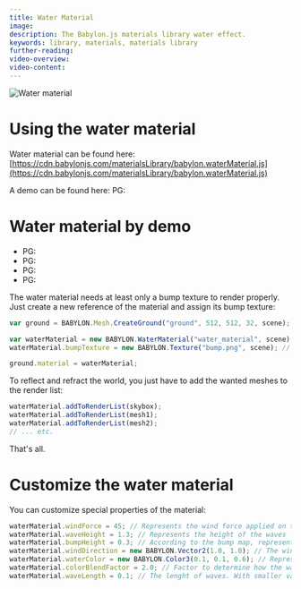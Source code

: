 ```yaml
---
title: Water Material
image:
description: The Babylon.js materials library water effect.
keywords: library, materials, materials library
further-reading:
video-overview:
video-content:
---
```


![Water material](/img/features/extensions/materials/water.jpg)

# Using the water material

Water material can be found here: [https://cdn.babylonjs.com/materialsLibrary/babylon.waterMaterial.js](https://cdn.babylonjs.com/materialsLibrary/babylon.waterMaterial.js)

A demo can be found here: PG: <Playground id="#1SLLOJ#20" title="Water Material" description="Example of water material"/>

# Water material by demo

- PG: <Playground id="#1SLLOJ#15" title="Water Material" description="Calm lake"/>
- PG: <Playground id="#1SLLOJ#17" title="Water Material" description="Ocean, play with waves"/>
- PG: <Playground id="#1SLLOJ#18" title="Water Material" description="Deep water, play with water color"/>
- PG: <Playground id="#1SLLOJ#19" title="Water Material" description="Beach"/>

The water material needs at least only a bump texture to render properly.
Just create a new reference of the material and assign its bump texture:

```javascript
var ground = BABYLON.Mesh.CreateGround("ground", 512, 512, 32, scene);

var waterMaterial = new BABYLON.WaterMaterial("water_material", scene);
waterMaterial.bumpTexture = new BABYLON.Texture("bump.png", scene); // Set the bump texture

ground.material = waterMaterial;
```

To reflect and refract the world, you just have to add the wanted meshes to the render list:

```javascript
waterMaterial.addToRenderList(skybox);
waterMaterial.addToRenderList(mesh1);
waterMaterial.addToRenderList(mesh2);
// ... etc.
```

That's all.

# Customize the water material

You can customize special properties of the material:

```javascript
waterMaterial.windForce = 45; // Represents the wind force applied on the water surface
waterMaterial.waveHeight = 1.3; // Represents the height of the waves
waterMaterial.bumpHeight = 0.3; // According to the bump map, represents the pertubation of reflection and refraction
waterMaterial.windDirection = new BABYLON.Vector2(1.0, 1.0); // The wind direction on the water surface (on width and height)
waterMaterial.waterColor = new BABYLON.Color3(0.1, 0.1, 0.6); // Represents the water color mixed with the reflected and refracted world
waterMaterial.colorBlendFactor = 2.0; // Factor to determine how the water color is blended with the reflected and refracted world
waterMaterial.waveLength = 0.1; // The lenght of waves. With smaller values, more waves are generated
```

